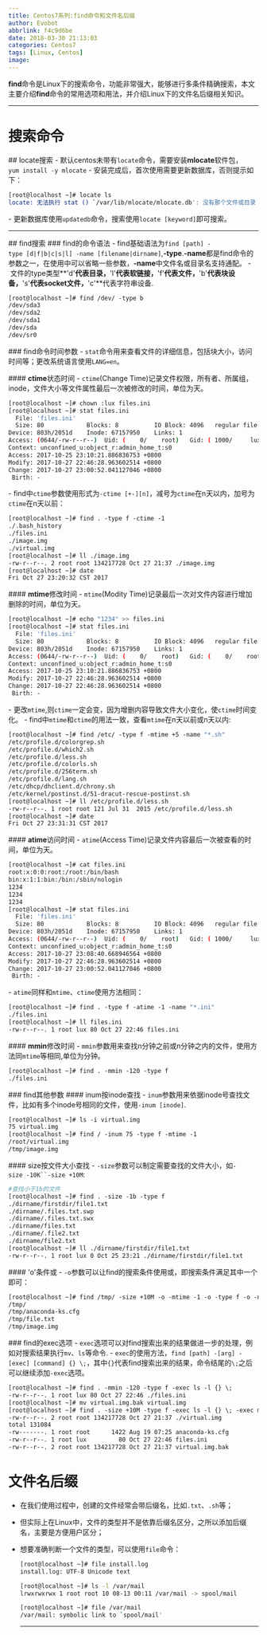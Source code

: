 ```yaml
---
title: Centos7系列:find命令和文件名后缀
author: Evobot
abbrlink: f4c9d6be
date: 2018-03-30 21:13:03
categories: Centos7
tags: [Linux, Centos]
image:
---
```




**find**命令是Linux下的搜索命令，功能非常强大，能够进行多条件精确搜索，本文主要介绍**find**命令的常用选项和用法，并介绍Linux下的文件名后缀相关知识。

<!-- more -->

---

# 搜索命令

## locate搜索
- 默认centos未带有`locate`命令，需要安装**mlocate**软件包，`yum install -y mlocate`
- 安装完成后，首次使用需要更新数据库，否则提示如下：
```bash
[root@localhost ~]# locate ls
locate: 无法执行 stat () `/var/lib/mlocate/mlocate.db': 没有那个文件或目录
```
- 更新数据库使用`updatedb`命令，搜索使用`locate [keyword]`即可搜索。

------------

## find搜索
### find的命令语法
- find基础语法为`find [path] -type [d|f|b|c|s|l] -name [filename|dirname]`,**-type**.**-name**都是find命令的参数之一，在使用中可以省略一些参数，**-name**中文件名或目录名支持通配。
- 文件的type类型**'d'**代表目录，**'l'**代表软链接，**'f'**代表文件，**'b'**代表块设备，**'s'**代表socket文件，**'c'**代表字符串设备.
```bash
[root@localhost ~]# find /dev/ -type b
/dev/sda3
/dev/sda2
/dev/sda1
/dev/sda
/dev/sr0
```
### find命令时间参数
- `stat`命令用来查看文件的详细信息，包括块大小，访问时间等；更改系统语言使用`LANG=en`。

#### **ctime**状态时间
- `ctime`(Change Time)记录文件权限，所有者、所属组，inode，文件大小等文件属性最后一次被修改的时间，单位为天。
```bash
[root@localhost ~]# chown :lux files.ini 
[root@localhost ~]# stat files.ini 
  File: 'files.ini'
  Size: 80            Blocks: 8          IO Block: 4096   regular file
Device: 803h/2051d    Inode: 67157950    Links: 1
Access: (0644/-rw-r--r--)  Uid: (    0/    root)   Gid: ( 1000/     lux)
Context: unconfined_u:object_r:admin_home_t:s0
Access: 2017-10-25 23:10:21.886836753 +0800
Modify: 2017-10-27 22:46:28.963602514 +0800
Change: 2017-10-27 23:00:52.041127046 +0800
 Birth: -
```
- find中`ctime`参数使用形式为`-ctime [+-][n]`，减号为`ctime`在n天以内，加号为`ctime`在n天以前：
```bash
[root@localhost ~]# find . -type f -ctime -1 
./.bash_history
./files.ini
./image.img
./virtual.img
[root@localhost ~]# ll ./image.img
-rw-r--r--. 2 root root 134217728 Oct 27 21:37 ./image.img
[root@localhost ~]# date
Fri Oct 27 23:20:32 CST 2017
```

#### **mtime**修改时间
- `mtime`(Modity Time)记录最后一次对文件内容进行增加删除的时间，单位为天。
```bash
[root@localhost ~]# echo "1234" >> files.ini 
[root@localhost ~]# stat files.ini 
  File: 'files.ini'
  Size: 80            Blocks: 8          IO Block: 4096   regular file
Device: 803h/2051d    Inode: 67157950    Links: 1
Access: (0644/-rw-r--r--)  Uid: (    0/    root)   Gid: (    0/    root)
Context: unconfined_u:object_r:admin_home_t:s0
Access: 2017-10-25 23:10:21.886836753 +0800
Modify: 2017-10-27 22:46:28.963602514 +0800
Change: 2017-10-27 22:46:28.963602514 +0800
 Birth: -
```
- 更改`mtime`,则`ctime`一定会变，因为增删内容导致文件大小变化，使`ctime`时间变化。
- find中`mtime`和`ctime`的用法一致，查看`mtime`在n天以前或n天以内:
```bash
[root@localhost ~]# find /etc/ -type f -mtime +5 -name "*.sh"
/etc/profile.d/colorgrep.sh
/etc/profile.d/which2.sh
/etc/profile.d/less.sh
/etc/profile.d/colorls.sh
/etc/profile.d/256term.sh
/etc/profile.d/lang.sh
/etc/dhcp/dhclient.d/chrony.sh
/etc/kernel/postinst.d/51-dracut-rescue-postinst.sh
[root@localhost ~]# ll /etc/profile.d/less.sh
-rw-r--r--. 1 root root 121 Jul 31  2015 /etc/profile.d/less.sh
[root@localhost ~]# date
Fri Oct 27 23:31:31 CST 2017
```

#### **atime**访问时间
- `atime`(Access Time)记录文件内容最后一次被查看的时间，单位为天。
```bash
[root@localhost ~]# cat files.ini 
root:x:0:0:root:/root:/bin/bash
bin:x:1:1:bin:/bin:/sbin/nologin
1234
1234
1234
[root@localhost ~]# stat files.ini 
  File: 'files.ini'
  Size: 80            Blocks: 8          IO Block: 4096   regular file
Device: 803h/2051d    Inode: 67157950    Links: 1
Access: (0644/-rw-r--r--)  Uid: (    0/    root)   Gid: ( 1000/     lux)
Context: unconfined_u:object_r:admin_home_t:s0
Access: 2017-10-27 23:08:40.668946564 +0800
Modify: 2017-10-27 22:46:28.963602514 +0800
Change: 2017-10-27 23:00:52.041127046 +0800
 Birth: -
```
- `atime`同样和`mtime`、`ctime`使用方法相同：
```bash
[root@localhost ~]# find . -type f -atime -1 -name "*.ini"
./files.ini
[root@localhost ~]# ll files.ini 
-rw-r--r--. 1 root lux 80 Oct 27 22:46 files.ini
```
#### **mmin**修改时间
- `mmin`参数用来查找n分钟之前或n分钟之内的文件，使用方法同`mtime`等相同,单位为分钟。
```bash
[root@localhost ~]# find . -mmin -120 -type f 
./files.ini
```
### find其他参数
#### inum按inode查找
- `inum`参数用来依据inode号查找文件，比如有多个inode号相同的文件，使用`-inum [inode]`.
```bash
[root@localhost ~]# ls -i virtual.img 
75 virtual.img
[root@localhost ~]# find / -inum 75 -type f -mtime -1
/root/virtual.img
/tmp/image.img
```
#### size按文件大小查找
- `-size`参数可以制定需要查找的文件大小，如`-size -10K``-size +10M`:
```bash
#查找小于1b的文件
[root@localhost ~]# find . -size -1b -type f 
./dirname/firstdir/file1.txt
./dirname/.files.txt.swp
./dirname/.files.txt.swx
./dirname/files.txt
./dirname/.file2.txt
./dirname/file2.txt
[root@localhost ~]# ll ./dirname/firstdir/file1.txt
-rw-r--r--. 1 root lux 0 Oct 25 23:21 ./dirname/firstdir/file1.txt
```
#### 'o'条件或
- `-o`参数可以让find的搜索条件使用或，即搜索条件满足其中一个即可：
```bash
[root@localhost ~]# find /tmp/ -size +10M -o -mtime -1 -o -type f -o -name "image*" 
/tmp/
/tmp/anaconda-ks.cfg
/tmp/file.txt
/tmp/image.img
```

### find的exec选项
- `exec`选项可以对find搜索出来的结果做进一步的处理，例如对搜索结果执行`mv`、`ls`等命令.
- `exec`的使用方法，`find [path] -[arg] -[exec] [command] {} \;`，其中`{}`代表find搜索出来的结果，命令结尾的`\;`之后可以继续添加`-exec`选项。
```bash
[root@localhost ~]# find . -mmin -120 -type f -exec ls -l {} \;
-rw-r--r--. 1 root lux 80 Oct 27 22:46 ./files.ini
[root@localhost ~]# mv virtual.img.bak virtual.img
[root@localhost ~]# find . -size +10M -type f -exec ls -l {} \; -exec mv {} {}.bak \; -exec ls -l \;
-rw-r--r--. 2 root root 134217728 Oct 27 21:37 ./virtual.img
total 131084
-rw-------. 1 root root      1422 Aug 19 07:25 anaconda-ks.cfg
-rw-r--r--. 1 root lux         80 Oct 27 22:46 files.ini
-rw-r--r--. 2 root root 134217728 Oct 27 21:37 virtual.img.bak
```
# 文件名后缀

- 在我们使用过程中，创建的文件经常会带后缀名，比如`.txt`、`.sh`等；

- 但实际上在Linux中，文件的类型并不是依靠后缀名区分，之所以添加后缀名，主要是方便用户区分；

- 想要准确判断一个文件的类型，可以使用`file`命令：

  ```bash
  [root@localhost ~]# file install.log
  install.log: UTF-8 Unicode text

  [root@localhost ~]# ls -l /var/mail
  lrwxrwxrwx 1 root root 10 08-13 00:11 /var/mail -> spool/mail

  [root@localhost ~]# file /var/mail
  /var/mail: symbolic link to `spool/mail'
  ```

  ---